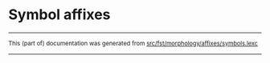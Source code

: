 
# Symbol affixes

* * *

<small>This (part of) documentation was generated from [src/fst/morphology/affixes/symbols.lexc](https://github.com/giellalt/lang-fin/blob/main/src/fst/morphology/affixes/symbols.lexc)</small>

---

